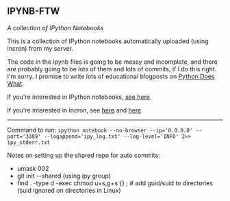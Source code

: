 ## IPYNB-FTW
_A collection of IPython Notebooks_

This is a collection of IPython notebooks automatically uploaded (using incron) from my server.

The code in the ipynb files is going to be messy and incomplete, and there are probably going to be lots of them and lots of commits, if I do this right. I'm sorry. I promise to write lots of educational blogposts on [Python Does What](http://pythondoeswhat.blogspot.com).

If you're interested in IPython notebooks, [see here](http://ipython.org/ipython-doc/dev/interactive/htmlnotebook.html).

If you're interested in incron, see [here](http://makuro.wordpress.com/2009/10/16/less-and-incron/) and [here](http://www.cyberciti.biz/faq/linux-inotify-examples-to-replicate-directories/).

-----
Command to run: `ipython notebook --no-browser --ip='0.0.0.0' --port='3389' --logappend='ipy_log.txt' --log-level='INFO' 2>> ipy_stderr.txt`

Notes on setting up the shared repo for auto commits:
 * umask 002
 * git init --shared (using ipy group)
 * find . -type d -exec chmod u+s,g+s {} \; # add guid/suid to directories (suid ignored on directories in Linux)
